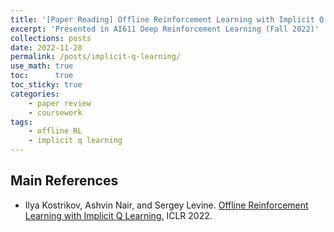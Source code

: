 ```yaml
---
title: '[Paper Reading] Offline Reinforcement Learning with Implicit Q Learning'
excerpt: 'Presented in AI611 Deep Reinforcement Learning (Fall 2022)'
collections: posts
date: 2022-11-28
permalink: /posts/implicit-q-learning/
use_math: true
toc:      true
toc_sticky: true
categories:
    - paper review
    - coursework
tags:
    - offline RL
    - implicit q learning
---
```


<object data="/files/courseworks/AI611presentation_HCho_IQL.pdf" width="960" height="540" type='application/pdf'></object>

## Main References

* Ilya Kostrikov, Ashvin Nair, and Sergey Levine. [Offline Reinforcement Learning with Implicit Q Learning.](https://openreview.net/forum?id=68n2s9ZJWF8) ICLR 2022.
